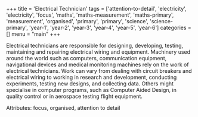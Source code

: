 +++
title = 'Electrical Technician'
tags = ['attention-to-detail', 'electricity', 'electricity', 'focus', 'maths', 'maths-measurement', 'maths-primary', 'measurement', 'organised', 'primary', 'primary', 'science', 'science-primary', 'year-1', 'year-2', 'year-3', 'year-4', 'year-5', 'year-6']
categories = []
menu = "main"
+++

Electrical technicians are responsible for designing, developing, testing, maintaining and repairing electrical wiring and equipment. Machinery used around the world such as computers, communication equipment, navigational devices and medical monitoring machines rely on the work of electrical technicians. Work can vary from dealing with circuit breakers and electrical wiring to working in research and development, conducting experiments, testing new designs, and collecting data. Others might specialise in computer programs, such as Computer Aided Design, in quality control or in aerospace testing flight equipment.

Attributes: focus, organised, attention to detail
